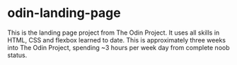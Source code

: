 # odin-landing-page
This is the landing page project from The Odin Project. It uses all skills in HTML, CSS and flexbox learned to date. This is approximately three weeks into The Odin Project, spending ~3 hours per week day from complete noob status.
